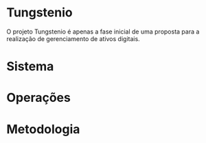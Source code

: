 # Tungstenio
O projeto Tungstenio é apenas a fase inicial de uma proposta para a realização de gerenciamento de ativos digitais.
# Sistema
# Operações
# Metodologia
